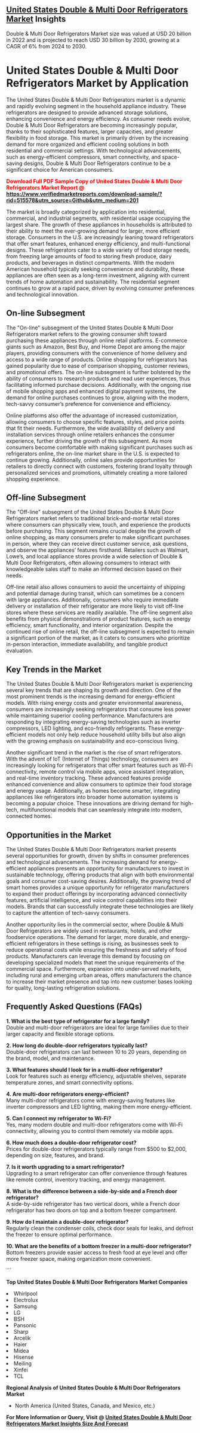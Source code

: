 <h2><a href="https://www.verifiedmarketreports.com/download-sample/?rid=515578&amp;utm_source=Github&amp;utm_medium=201" target="_blank">United States Double & Multi Door Refrigerators Market</a> Insights</h2><p>Double & Multi Door Refrigerators Market size was valued at USD 20 billion in 2022 and is projected to reach USD 30 billion by 2030, growing at a CAGR of 6% from 2024 to 2030.</p><p><h1>United States Double & Multi Door Refrigerators Market by Application</h1><p>The United States Double & Multi Door Refrigerators market is a dynamic and rapidly evolving segment in the household appliance industry. These refrigerators are designed to provide advanced storage solutions, enhancing convenience and energy efficiency. As consumer needs evolve, Double & Multi Door Refrigerators are becoming increasingly popular, thanks to their sophisticated features, larger capacities, and greater flexibility in food storage. This market is primarily driven by the increasing demand for more organized and efficient cooling solutions in both residential and commercial settings. With technological advancements, such as energy-efficient compressors, smart connectivity, and space-saving designs, Double & Multi Door Refrigerators continue to be a significant choice for American consumers.</p><p><strong><p><span class=""><span style="color: #ff0000;"><strong>Download Full PDF Sample Copy of United States Double & Multi Door Refrigerators Market Report</strong> @ </span><a href="https://www.verifiedmarketreports.com/download-sample/?rid=515578&amp;utm_source=Github&amp;utm_medium=201" target="_blank">https://www.verifiedmarketreports.com/download-sample/?rid=515578&amp;utm_source=Github&amp;utm_medium=201</a></span></p></strong></p><p>The market is broadly categorized by application into residential, commercial, and industrial segments, with residential usage occupying the largest share. The growth of these appliances in households is attributed to their ability to meet the ever-growing demand for larger, more efficient storage. Consumers in the U.S. are increasingly leaning toward refrigerators that offer smart features, enhanced energy efficiency, and multi-functional designs. These refrigerators cater to a wide variety of food storage needs, from freezing large amounts of food to storing fresh produce, dairy products, and beverages in distinct compartments. With the modern American household typically seeking convenience and durability, these appliances are often seen as a long-term investment, aligning with current trends of home automation and sustainability. The residential segment continues to grow at a rapid pace, driven by evolving consumer preferences and technological innovation.</p><h2>On-line Subsegment</h2><p>The "On-line" subsegment of the United States Double & Multi Door Refrigerators market refers to the growing consumer shift toward purchasing these appliances through online retail platforms. E-commerce giants such as Amazon, Best Buy, and Home Depot are among the major players, providing consumers with the convenience of home delivery and access to a wide range of products. Online shopping for refrigerators has gained popularity due to ease of comparison shopping, customer reviews, and promotional offers. The on-line subsegment is further bolstered by the ability of consumers to research products and read user experiences, thus facilitating informed purchase decisions. Additionally, with the ongoing rise of mobile shopping apps and enhanced digital payment systems, the demand for online purchases continues to grow, aligning with the modern, tech-savvy consumer’s preference for convenience and efficiency.</p><p>Online platforms also offer the advantage of increased customization, allowing consumers to choose specific features, styles, and price points that fit their needs. Furthermore, the wide availability of delivery and installation services through online retailers enhances the consumer experience, further driving the growth of this subsegment. As more consumers become comfortable with making significant purchases such as refrigerators online, the on-line market share in the U.S. is expected to continue growing. Additionally, online sales provide opportunities for retailers to directly connect with customers, fostering brand loyalty through personalized services and promotions, ultimately creating a more tailored shopping experience.</p><h2>Off-line Subsegment</h2><p>The "Off-line" subsegment of the United States Double & Multi Door Refrigerators market refers to traditional brick-and-mortar retail stores where consumers can physically view, touch, and experience the products before purchasing. This segment remains crucial despite the growth of online shopping, as many consumers prefer to make significant purchases in person, where they can receive direct customer service, ask questions, and observe the appliances’ features firsthand. Retailers such as Walmart, Lowe’s, and local appliance stores provide a wide selection of Double & Multi Door Refrigerators, often allowing consumers to interact with knowledgeable sales staff to make an informed decision based on their needs.</p><p>Off-line retail also allows consumers to avoid the uncertainty of shipping and potential damage during transit, which can sometimes be a concern with large appliances. Additionally, consumers who require immediate delivery or installation of their refrigerator are more likely to visit off-line stores where these services are readily available. The off-line segment also benefits from physical demonstrations of product features, such as energy efficiency, smart functionality, and interior organization. Despite the continued rise of online retail, the off-line subsegment is expected to remain a significant portion of the market, as it caters to consumers who prioritize in-person interaction, immediate availability, and tangible product evaluation.</p><h2>Key Trends in the Market</h2><p>The United States Double & Multi Door Refrigerators market is experiencing several key trends that are shaping its growth and direction. One of the most prominent trends is the increasing demand for energy-efficient models. With rising energy costs and greater environmental awareness, consumers are increasingly seeking refrigerators that consume less power while maintaining superior cooling performance. Manufacturers are responding by integrating energy-saving technologies such as inverter compressors, LED lighting, and eco-friendly refrigerants. These energy-efficient models not only help reduce household utility bills but also align with the growing emphasis on sustainability and eco-conscious living.</p><p>Another significant trend in the market is the rise of smart refrigerators. With the advent of IoT (Internet of Things) technology, consumers are increasingly looking for refrigerators that offer smart features such as Wi-Fi connectivity, remote control via mobile apps, voice assistant integration, and real-time inventory tracking. These advanced features provide enhanced convenience and allow consumers to optimize their food storage and energy usage. Additionally, as homes become smarter, integrating appliances like refrigerators into broader home automation systems is becoming a popular choice. These innovations are driving demand for high-tech, multifunctional models that can seamlessly integrate into modern, connected homes.</p><h2>Opportunities in the Market</h2><p>The United States Double & Multi Door Refrigerators market presents several opportunities for growth, driven by shifts in consumer preferences and technological advancements. The increasing demand for energy-efficient appliances presents an opportunity for manufacturers to invest in sustainable technology, offering products that align with both environmental goals and consumer cost-saving desires. Additionally, the growing trend of smart homes provides a unique opportunity for refrigerator manufacturers to expand their product offerings by incorporating advanced connectivity features, artificial intelligence, and voice control capabilities into their models. Brands that can successfully integrate these technologies are likely to capture the attention of tech-savvy consumers.</p><p>Another opportunity lies in the commercial sector, where Double & Multi Door Refrigerators are widely used in restaurants, hotels, and other foodservice operations. The demand for larger, more durable, and energy-efficient refrigerators in these settings is rising, as businesses seek to reduce operational costs while ensuring the freshness and safety of food products. Manufacturers can leverage this demand by focusing on developing specialized models that meet the unique requirements of the commercial space. Furthermore, expansion into under-served markets, including rural and emerging urban areas, offers manufacturers the chance to increase their market presence and tap into new customer bases looking for quality, long-lasting refrigeration solutions.</p><h2>Frequently Asked Questions (FAQs)</h2><p><strong>1. What is the best type of refrigerator for a large family?</strong><br>Double and multi-door refrigerators are ideal for large families due to their larger capacity and flexible storage options.</p><p><strong>2. How long do double-door refrigerators typically last?</strong><br>Double-door refrigerators can last between 10 to 20 years, depending on the brand, model, and maintenance.</p><p><strong>3. What features should I look for in a multi-door refrigerator?</strong><br>Look for features such as energy efficiency, adjustable shelves, separate temperature zones, and smart connectivity options.</p><p><strong>4. Are multi-door refrigerators energy-efficient?</strong><br>Many multi-door refrigerators come with energy-saving features like inverter compressors and LED lighting, making them more energy-efficient.</p><p><strong>5. Can I connect my refrigerator to Wi-Fi?</strong><br>Yes, many modern double and multi-door refrigerators come with Wi-Fi connectivity, allowing you to control them remotely via mobile apps.</p><p><strong>6. How much does a double-door refrigerator cost?</strong><br>Prices for double-door refrigerators typically range from $500 to $2,000, depending on size, features, and brand.</p><p><strong>7. Is it worth upgrading to a smart refrigerator?</strong><br>Upgrading to a smart refrigerator can offer convenience through features like remote control, inventory tracking, and energy management.</p><p><strong>8. What is the difference between a side-by-side and a French door refrigerator?</strong><br>A side-by-side refrigerator has two vertical doors, while a French door refrigerator has two doors on top and a bottom freezer compartment.</p><p><strong>9. How do I maintain a double-door refrigerator?</strong><br>Regularly clean the condenser coils, check door seals for leaks, and defrost the freezer to ensure optimal performance.</p><p><strong>10. What are the benefits of a bottom freezer in a multi-door refrigerator?</strong><br>Bottom freezers provide easier access to fresh food at eye level and offer more freezer space, making organization more convenient.</p>```</p><p><strong>Top United States Double & Multi Door Refrigerators Market Companies</strong></p><div data-test-id=""><p><li>Whirlpool</li><li> Electrolux</li><li> Samsung</li><li> LG</li><li> BSH</li><li> Pansonic</li><li> Sharp</li><li> Arcelik</li><li> Haier</li><li> Midea</li><li> Hisense</li><li> Meiling</li><li> Xinfei</li><li> TCL</li></p><div><strong>Regional Analysis of&nbsp;United States Double & Multi Door Refrigerators Market</strong></div><ul><li dir="ltr"><p dir="ltr">North America&nbsp;(United States, Canada, and Mexico, etc.)</p></li></ul><p><strong>For More Information or Query, Visit @&nbsp;</strong><strong><a href="https://www.verifiedmarketreports.com/product/double-multi-door-refrigerators-market-size-and-forecast/?utm_source=Github&amp;utm_medium=201" target="_blank">United States Double & Multi Door Refrigerators Market Insights Size And Forecast</a></strong></p></div>
